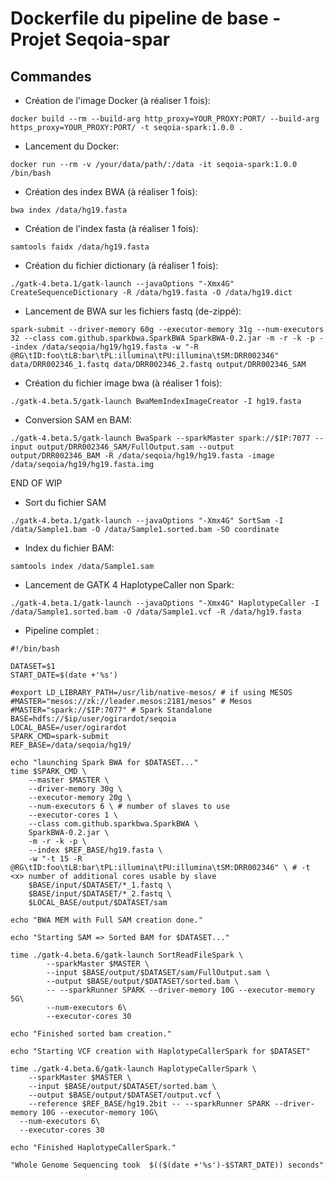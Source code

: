 # Dockerfile du pipeline de base - Projet Seqoia-spar

## Commandes

- Création de l'image Docker (à réaliser 1 fois): 

```
docker build --rm --build-arg http_proxy=YOUR_PROXY:PORT/ --build-arg https_proxy=YOUR_PROXY:PORT/ -t seqoia-spark:1.0.0 .
```

- Lancement du Docker:

```
docker run --rm -v /your/data/path/:/data -it seqoia-spark:1.0.0 /bin/bash
```

- Création des index BWA (à réaliser 1 fois):

```
bwa index /data/hg19.fasta
```

- Création de l'index fasta (à réaliser 1 fois):

```
samtools faidx /data/hg19.fasta
```

- Création du fichier dictionary (à réaliser 1 fois):

```
./gatk-4.beta.1/gatk-launch --javaOptions "-Xmx4G" CreateSequenceDictionary -R /data/hg19.fasta -O /data/hg19.dict
```

- Lancement de BWA sur les fichiers fastq (de-zippé): 

```
spark-submit --driver-memory 60g --executor-memory 31g --num-executors 32 --class com.github.sparkbwa.SparkBWA SparkBWA-0.2.jar -m -r -k -p --index /data/seqoia/hg19/hg19.fasta -w "-R @RG\tID:foo\tLB:bar\tPL:illumina\tPU:illumina\tSM:DRR002346" data/DRR002346_1.fastq data/DRR002346_2.fastq output/DRR002346_SAM
```

- Création du fichier image bwa (à réaliser 1 fois):

```
./gatk-4.beta.5/gatk-launch BwaMemIndexImageCreator -I hg19.fasta
```

- Conversion SAM en BAM:

```
./gatk-4.beta.5/gatk-launch BwaSpark --sparkMaster spark://$IP:7077 --input output/DRR002346_SAM/FullOutput.sam --output output/DRR002346_BAM -R /data/seqoia/hg19/hg19.fasta -image /data/seqoia/hg19/hg19.fasta.img
```

END OF WIP

- Sort du fichier SAM

```
./gatk-4.beta.1/gatk-launch --javaOptions "-Xmx4G" SortSam -I /data/Sample1.bam -O /data/Sample1.sorted.bam -SO coordinate
```

- Index du fichier BAM:

```
samtools index /data/Sample1.sam
```

- Lancement de GATK 4 HaplotypeCaller non Spark:

```
./gatk-4.beta.1/gatk-launch --javaOptions "-Xmx4G" HaplotypeCaller -I /data/Sample1.sorted.bam -O /data/Sample1.vcf -R /data/hg19.fasta
```


- Pipeline complet : 
```
#!/bin/bash          

DATASET=$1
START_DATE=$(date +'%s')

#export LD_LIBRARY_PATH=/usr/lib/native-mesos/ # if using MESOS
#MASTER="mesos://zk://leader.mesos:2181/mesos" # Mesos
#MASTER="spark://$IP:7077" # Spark Standalone
BASE=hdfs://$ip/user/ogirardot/seqoia
LOCAL_BASE=/user/ogirardot
SPARK_CMD=spark-submit
REF_BASE=/data/seqoia/hg19/

echo "launching Spark BWA for $DATASET..."
time $SPARK_CMD \
	--master $MASTER \
	--driver-memory 30g \
	--executor-memory 20g \
	--num-executors 6 \ # number of slaves to use
	--executor-cores 1 \
	--class com.github.sparkbwa.SparkBWA \
	SparkBWA-0.2.jar \
	-m -r -k -p \
	--index $REF_BASE/hg19.fasta \
	-w "-t 15 -R @RG\tID:foo\tLB:bar\tPL:illumina\tPU:illumina\tSM:DRR002346" \ # -t <x> number of additional cores usable by slave
	$BASE/input/$DATASET/*_1.fastq \
	$BASE/input/$DATASET/*_2.fastq \
	$LOCAL_BASE/output/$DATASET/sam

echo "BWA MEM with Full SAM creation done."

echo "Starting SAM => Sorted BAM for $DATASET..."

time ./gatk-4.beta.6/gatk-launch SortReadFileSpark \
        --sparkMaster $MASTER \
        --input $BASE/output/$DATASET/sam/FullOutput.sam \
        --output $BASE/output/$DATASET/sorted.bam \
        -- --sparkRunner SPARK --driver-memory 10G --executor-memory 5G\
        --num-executors 6\
        --executor-cores 30

echo "Finished sorted bam creation."

echo "Starting VCF creation with HaplotypeCallerSpark for $DATASET"

time ./gatk-4.beta.6/gatk-launch HaplotypeCallerSpark \
	--sparkMaster $MASTER \
	--input $BASE/output/$DATASET/sorted.bam \
	--output $BASE/output/$DATASET/output.vcf \
	--reference $REF_BASE/hg19.2bit -- --sparkRunner SPARK --driver-memory 10G --executor-memory 10G\
  --num-executors 6\
  --executor-cores 30

echo "Finished HaplotypeCallerSpark."

"Whole Genome Sequencing took  $(($(date +'%s')-$START_DATE)) seconds"
```
